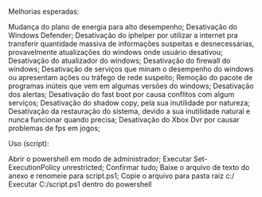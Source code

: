 Melhorias esperadas:

Mudança do plano de energia para alto desempenho;
Desativação do Windows Defender;
Desativação do iphelper por utilizar a internet pra transferir quantidade massiva de informações suspeitas e desnecessárias, provavelmente atualizações do windows onde usuário desativou;
Desativação do atualizador do windows;
Desativação do firewall do windows;
Desativação de serviços que minam o desempenho do windows ou apresentam ações ou tráfego de rede suspeito;
Remoção do pacote de programas inúteis que vem em algumas versões do windows;
Desativação dos alertas;
Desativação do fast boot por causa conflitos com algum serviços;
Desativação do shadow copy, pela sua inutilidade por natureza;
Desativação da restauração do sistema, devido a sua inutilidade natural e nunca funcionar quando precisa;
Desativação do Xbox Dvr por causar problemas de fps em jogos;
 

Uso (script):

Abrir o powershell em modo de administrador;
Executar Set-ExecutionPolicy unrestricted;
Confirmar tudo;
Baixe o arquivo de texto do anexo e renomeie para script.ps1;
Copie o arquivo para pasta raiz c:/
Executar C:/script.ps1 dentro do powershell
